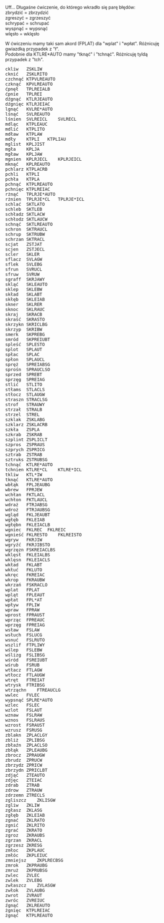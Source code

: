 Uff... Długaśne ćwiczenie, do którego wkradło się parę błędów:  
zbrydzić = zbrzydzić  
zgreszyć =	zgrzeszyć  
schrypać = 	schrupać  
wyspnąć =	wypsnąć  
wlęsło =	wklęsło    

W ćwiczeniu mamy taki sam akord (FPLAT) dla "wplat" i "wpłat". Różnicuję gwiazdką przypadek z "ł".  
Podobnie dla KTLRE*AUTO mamy "tknąć" i "tchnąć". Różnicuję tyldą przypadek z "tch". 
<pre>
ckliw	ZSKLIW	
cknić	ZSKLRITO	
czchnąć	KTPVLREAUTO	
czknąć	KPVLREAUTO	
ćpnęł	TPLREIALB	
ćpnie	TPLREI 	
dźgnąć	KTLRJEAUTO	
dźgnięc	KTLRJEIAC	
lgnąć	KVLRE*AUTO	
lśnąć	SVLREAUTO	
lśnien	SVLREICL	SVLRECL
mdląc	KTPLEAUC	
mdlić	KTPLITO	
mdław	KTPLAW	
mdły	KTPLI	KTPLIAU
mglist	KPLJIST	
mgła	KPLJA	
mgław	KPLJAW	
mgnien	KPLRJECL	KPLRJEICL
mknąć	KPLREAUTO	
pchlarz	KTPLACRB	
pchli	KTPLI 	
pchła	KTPLA	
pchnąć	KTPLREAUTO	
pchnięc	KTPLREIAC	
rżnąć	TPLRJE*AUTO	
rżnien	TPLRJE*CL	TPLRJE*ICL
schlać	SKTLATO	
schleb	SKTLEB	
schładz	SKTLACW	
schłodz	SKTLAUCW	
schnąć	SKTLREAUTO	
schron	SKTRAUCL	
schrup	SKTRUBW	
schrzan	SKTRACL	
scjat	ZSTJAT	
scjen	ZSTJECL	
scler	SKLER	
sflacz	SVLAGW	
sflek	SVLEBG	
sfrun	SVRUCL	
sfruw	SVRUW	
sgraff	SKRJAWY	
skląć	SKLEAUTO	
sklep	SKLEBW	
skład	SKLABT	
skłęb	SKLEIAB	
skner	SKLRER	
sknoc	SKLRAUC	
skraj	SKRACB	
skraść	SKRASTO	
skrzykn	SKRICLBG	
skrzyp	SKRIBW	
smerk	SKPREBG	
smród	SKPREIUBT	
spleść	SPLESTO	
splot	SPLAUT	
spłac	SPLAC	
spłon	SPLAUCL	
spręż	SPREIABSG	
sprośn	SPRAUCLSO	
sprzed	SPREBT	
sprzęg	SPREIAG	
stlić	STLITO	
stłams	STLACLS	
stłocz	STLAUGW	
straszn	STRACLSG	
strof	STRAUWY	
strzał	STRALB	
strzel	STREL	
szklak	ZSKLABG	
szklarz	ZSKLACRB	
szkła	ZSPLA	
szkrab	ZSKRAB	
szplint	ZSPLICLT	
szpros	ZSPRAUS	
szprych	ZSPRICG	
sztrab	ZSTRAB	
sztruks	ZSTRUBSG	
tchnąć	KTLRE*AUTO	
tchnien	KTLRE*CL	KTLRE*ICL
tkliw	KTL*IW	
tknąć	KTLRE*AUTO	
wbłąk	FPLJEAUBG	
wbrew	FPRJEW	
wchłan	FKTLACL	
wchłon	FKTLAUCL	
wdraż	FTRJABSG	
wdroż	FTRJAUBSG	
wgląd	FKLJEAUBT	
wgłęb	FKLEIAB	
wgłębn	FKLEIACLB	
wgniec	FKLREC	FKLREIC
wgnieść	FKLRESTO	FKLREISTO
wgryw	FKRJIW	
wgryźć	FKRJIBSTO	
wgrzęzn	FSKREIACLBS	
wklęsł	FKLEIALBS	
wklęsn	FKLEIACLS	
wkład	FKLABT	
wkłuć	FKLUTO	
wkręc	FKREIAC	
wkrop	FKRAUBW	
wkrzań	FSKRACLO	
wplat	FPLAT	
wpląt	FPLEAUT	
wpłat	FPL*AT	
wpływ	FPLIW	
wpraw	FPRAW	
wprost	FPRAUST	
wprząc	FPREAUC	
wprzęg	FPREIAG	
wsław	FSLAW	
wsłuch	FSLUCG	
wsnuć	FSLRUTO	
wszlif	FTPLIWY	
wślep	FSLEBW	
wślizg	FSLIBSG	
wśród	FSREIUBT	
wśrub	FSRUB	
wtłacz	FTLAGW	
wtłocz	FTLAUGW	
wtręt	FTREIAT	
wtrysk	FTRIBSG	
wtrząchn	FTREAUCLG	
wwlec	FVLEC	
wypsnąć	SPLRE*AUTO	
wzlec	FSLEC	
wzlot	FSLAUT	
wznaw	FSLRAW	
wznos	FSLRAUS	
wzrost	FSRAUST	
wzrusz	FSRUSG	
zblakn	ZPLACLGY	
zbliż	ZPLIBSG	
zbłaźn	ZPLACLSO	
zbłąk	ZPLEAUBG	
zbrocz	ZPRAUGW	
zbrudz	ZPRUCW	
zbrzydz	ZPRICW	
zbrzydn	ZPRICLBT	
zdjąć	ZTEAUTO	
zdjęc	ZTEIAC	
zdrab	ZTRAB	
zdrow	ZTRAUW	
zdrzemn	ZTRECLS	
zgliszcz	ZKLISGW	
zgliw	ZKLIW	
zgłasz	ZKLASG	
zgłęb	ZKLEIAB	
zgnać	ZKLRATO	
zgnić	ZKLRITO	
zgrać	ZKRATO	
zgroz	ZKRAUBS	
zgrzan	ZKRACL	
zgrzesz	ZKRESG	
zmłoc	ZKPLAUC	
zmłóc	ZKPLEIUC	
zmniejsz	ZKPLRECBSG	
zmrok	ZKPRAUBG	
zmruż	ZKPRUBSG	
zwlec	ZVLEC	
zwlek	ZVLEBG	
zwłaszcz	ZVLASGW	
zwłok	ZVLAUBG	
zwrot	ZVRAUT	
zwróc	ZVREIUC	
źgnąć	ZKLREAUTO	
żgnięc	KTPLREIAC	
żgnąć	KTPLREAUTO		
</pre>
